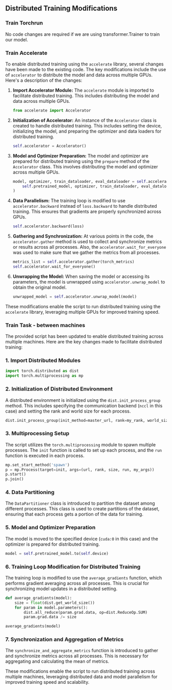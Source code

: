 ## Distributed Training Modifications

### Train Torchrun
No code changes are required if we are using transformer.Trainer to train our model.

### Train Accelerate

To enable distributed training using the `accelerate` library, several changes have been made to the existing code. The key modifications include the use of `accelerator` to distribute the model and data across multiple GPUs. Here's a description of the changes:

1. **Import Accelerator Module:**
   The `accelerate` module is imported to facilitate distributed training. This includes distributing the model and data across multiple GPUs.

   ```python
   from accelerate import Accelerator
   ```

2. **Initialization of Accelerator:**
   An instance of the `Accelerator` class is created to handle distributed training. This includes setting the device, initializing the model, and preparing the optimizer and data loaders for distributed training.

   ```python
   self.accelerator = Accelerator()
   ```

3. **Model and Optimizer Preparation:**
   The model and optimizer are prepared for distributed training using the `prepare` method of the `Accelerator` class. This involves distributing the model and optimizer across multiple GPUs.

   ```python
   model, optimizer, train_dataloader, eval_dataloader = self.accelerator.prepare(
       self.pretrained_model, optimizer, train_dataloader, eval_dataloader
   )
   ```

4. **Data Parallelism:**
   The training loop is modified to use `accelerator.backward` instead of `loss.backward` to handle distributed training. This ensures that gradients are properly synchronized across GPUs.

   ```python
   self.accelerator.backward(loss)
   ```

5. **Gathering and Synchronization:**
   At various points in the code, the `accelerator.gather` method is used to collect and synchronize metrics or results across all processes. 
Also, the `accelerator.wait_for_everyone` was used to make sure that we gather the metrics from all processes.
  
   ```python
   metrics_list = self.accelerator.gather(torch_metrics)
   self.accelerator.wait_for_everyone()
   ```

6. **Unwrapping the Model:**
   When saving the model or accessing its parameters, the model is unwrapped using `accelerator.unwrap_model` to obtain the original model.

   ```python
   unwrapped_model = self.accelerator.unwrap_model(model)
   ```

These modifications enable the script to run distributed training using the `accelerate` library, leveraging multiple GPUs for improved training speed.


### Train Task - between machines

The provided script has been updated to enable distributed training across multiple machines. Here are the key changes made to facilitate distributed training:

### 1. Import Distributed Modules

```python
import torch.distributed as dist
import torch.multiprocessing as mp
```

### 2. Initialization of Distributed Environment

A distributed environment is initialized using the `dist.init_process_group` method. This includes specifying the communication backend (`nccl` in this case) and setting the rank and world size for each process.

```python
dist.init_process_group(init_method=master_url, rank=my_rank, world_size=world_size, backend='nccl')
```

### 3. Multiprocessing Setup

The script utilizes the `torch.multiprocessing` module to spawn multiple processes. The `init` function is called to set up each process, and the `run` function is executed in each process.

```python
mp.set_start_method('spawn')
p = mp.Process(target=init, args=(url, rank, size, run, my_args))
p.start()
p.join()
```

### 4. Data Partitioning

The `DataPartitioner` class is introduced to partition the dataset among different processes. This class is used to create partitions of the dataset, ensuring that each process gets a portion of the data for training.

### 5. Model and Optimizer Preparation

The model is moved to the specified device (`cuda:0` in this case) and the optimizer is prepared for distributed training.

```python
model = self.pretrained_model.to(self.device)
```

### 6. Training Loop Modification for Distributed Training

The training loop is modified to use the `average_gradients` function, which performs gradient averaging across all processes. This is crucial for synchronizing model updates in a distributed setting.

```python
def average_gradients(model):
    size = float(dist.get_world_size())
    for param in model.parameters():
        dist.all_reduce(param.grad.data, op=dist.ReduceOp.SUM)
        param.grad.data /= size

average_gradients(model)
```

### 7. Synchronization and Aggregation of Metrics

The `synchronize_and_aggregate_metrics` function is introduced to gather and synchronize metrics across all processes. This is necessary for aggregating and calculating the mean of metrics.

These modifications enable the script to run distributed training across multiple machines, leveraging distributed data and model parallelism for improved training speed and scalability.

